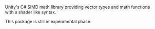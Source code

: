 Unity's C# SIMD math library providing vector types and math functions with a shader like syntax. 

This package is still in experimental phase.

